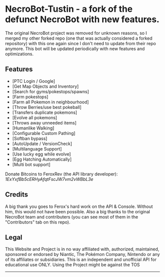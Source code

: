 <!-- title -->
<h1>NecroBot-Tustin - a fork of the defunct NecroBot with new features.</h1>

The original NecroBot project was removed for unknown reasons, so I merged my other forked repo (one that was actually considered a forked repository) with this one again since I don't need to update from their repo anymore. This bot will be updated periodically with new features and optimizations.
<br/>

<h2><a name="features">Features</a></h2>

 - [PTC Login / Google]
 - [Get Map Objects and Inventory]
 - [Search for gyms/pokestops/spawns]
 - [Farm pokestops]
 - [Farm all Pokemon in neighbourhood]
 - [Throw Berries/use best pokeball]
 - [Transfers duplicate pokemons]
 - [Evolve all pokemons]
 - [Throws away unneeded items]
 - [Humanlike Walking]
 - [Configurable Custom Pathing]
 - [Softban bypass]
 - [AutoUpdate / VersionCheck]
 - [Multilanguage Support]
 - [Use lucky egg while evolve]
 - [Egg Hatching Automatically]
 - [Multi bot support]

<a name="btc">Donate Bitcoins to FeroxRev (the API library developer): *1ExYxfBb5cERHyAfqtFscJW7vm2vWBbL3e*</a><br/>

<h2><a name="credits">Credits</a></h2>
A big thank you goes to Ferox's hard work on the API & Console. Without him, this would not have been possible. Also a big thanks to the original NecroBot team and contributers (you can see most of them in the "Contributors" tab on this repo).
<br/>

<h2><a name="legal">Legal</a></h2>

This Website and Project is in no way affiliated with, authorized, maintained, sponsored or endorsed by Niantic, The Pokémon Company, Nintendo or any of its affiliates or subsidiaries. This is an independent and unofficial API for educational use ONLY. 
Using the Project might be against the TOS


<hr/>

